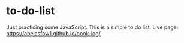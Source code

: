 # to-do-list

Just practicing some JavaScript. This is a simple to do list.
Live page: https://abelasfaw1.github.io/book-log/
